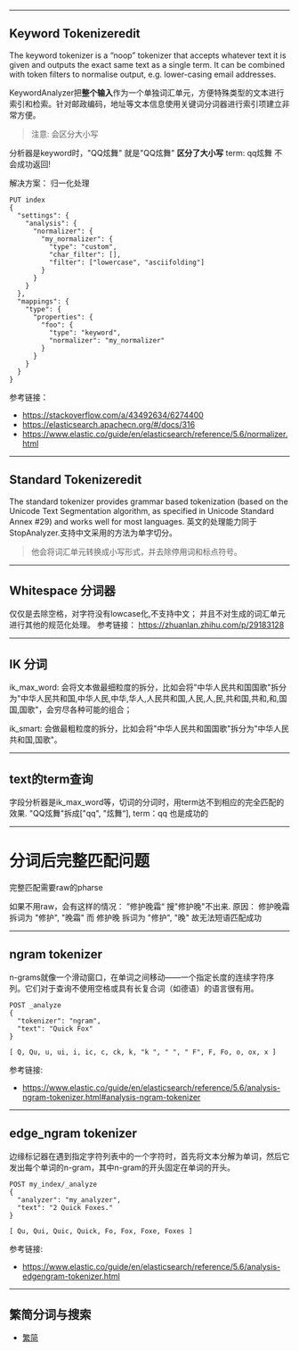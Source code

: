 

---
## Keyword Tokenizeredit
The keyword tokenizer is a “noop” tokenizer that accepts whatever text it is given and outputs the exact same text as a single term. It can be combined with token filters to normalise output, e.g. lower-casing email addresses.

KeywordAnalyzer把**整个输入**作为一个单独词汇单元，方便特殊类型的文本进行索引和检索。针对邮政编码，地址等文本信息使用关键词分词器进行索引项建立非常方便。

> 注意: 会区分大小写


分析器是keyword时，"QQ炫舞" 就是"QQ炫舞" **区分了大小写**
term: qq炫舞 不会成功返回!


解决方案： 归一化处理
```
PUT index
{
  "settings": {
    "analysis": {
      "normalizer": {
        "my_normalizer": {
          "type": "custom",
          "char_filter": [],
          "filter": ["lowercase", "asciifolding"]
        }
      }
    }
  },
  "mappings": {
    "type": {
      "properties": {
        "foo": {
          "type": "keyword",
          "normalizer": "my_normalizer"
        }
      }
    }
  }
}
```
参考链接：
- <https://stackoverflow.com/a/43492634/6274400>
- <https://elasticsearch.apachecn.org/#/docs/316>
- <https://www.elastic.co/guide/en/elasticsearch/reference/5.6/normalizer.html>


---
## Standard Tokenizeredit
The standard tokenizer provides grammar based tokenization (based on the Unicode Text Segmentation algorithm, as specified in Unicode Standard Annex #29) and works well for most languages.
英文的处理能力同于StopAnalyzer.支持中文采用的方法为单字切分。

> 他会将词汇单元转换成小写形式，并去除停用词和标点符号。

----
## Whitespace 分词器
仅仅是去除空格，对字符没有lowcase化,不支持中文； 并且不对生成的词汇单元进行其他的规范化处理。
参考链接： <https://zhuanlan.zhihu.com/p/29183128>

---
## IK 分词
ik_max_word: 会将文本做最细粒度的拆分，比如会将"中华人民共和国国歌"拆分为"中华人民共和国,中华人民,中华,华人,人民共和国,人民,人,民,共和国,共和,和,国国,国歌"，会穷尽各种可能的组合；

ik_smart: 会做最粗粒度的拆分，比如会将"中华人民共和国国歌"拆分为"中华人民共和国,国歌"。

----
## text的term查询
字段分析器是ik_max_word等，切词的分词时，用term达不到相应的完全匹配的效果.
"QQ炫舞"拆成["qq", "炫舞“], term：qq 也是成功的

----
# 分词后完整匹配问题
完整匹配需要raw的pharse

如果不用raw，会有这样的情况： ”修护晚霜“ 搜"修护晚"不出来.
原因： 修护晚霜 拆词为 "修护", "晚霜" 而 修护晚 拆词为 "修护", "晚" 故无法短语匹配成功

---
## ngram tokenizer

n-grams就像一个滑动窗口，在单词之间移动——一个指定长度的连续字符序列。它们对于查询不使用空格或具有长复合词（如德语）的语言很有用。
```
POST _analyze
{
  "tokenizer": "ngram",
  "text": "Quick Fox"
}

[ Q, Qu, u, ui, i, ic, c, ck, k, "k ", " ", " F", F, Fo, o, ox, x ]
```
参考链接:
- <https://www.elastic.co/guide/en/elasticsearch/reference/5.6/analysis-ngram-tokenizer.html#analysis-ngram-tokenizer>

---
## edge_ngram tokenizer
边缘标记器在遇到指定字符列表中的一个字符时，首先将文本分解为单词，然后它发出每个单词的n-gram，其中n-gram的开头固定在单词的开头。
```
POST my_index/_analyze
{
  "analyzer": "my_analyzer",
  "text": "2 Quick Foxes."
}

[ Qu, Qui, Quic, Quick, Fo, Fox, Foxe, Foxes ]
```
参考链接:
- <https://www.elastic.co/guide/en/elasticsearch/reference/5.6/analysis-edgengram-tokenizer.html>


---

## 繁简分词与搜索

- [繁简](./繁简.md)